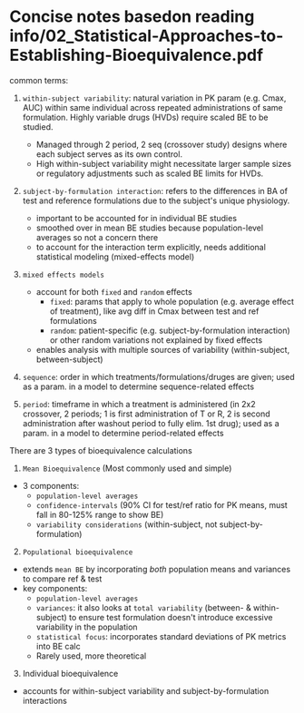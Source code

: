 # Concise notes basedon reading info/02_Statistical-Approaches-to-Establishing-Bioequivalence.pdf

common terms:

1. `within-subject variability`: natural variation in PK param (e.g. Cmax, AUC) within same individual across repeated administrations of same formulation. Highly variable drugs (HVDs) require scaled BE to be studied.
    - Managed through 2 period, 2 seq (crossover study) designs where each subject serves as its own control.
    - High within-subject variability might necessitate larger sample sizes or regulatory adjustments such as scaled BE limits for HVDs.

2. `subject-by-formulation interaction`: refers to the differences in BA of test and reference formulations due to the subject's unique physiology.
    - important to be accounted for in individual BE studies
    - smoothed over in mean BE studies because population-level averages so not a concern there
    - to account for the interaction term explicitly, needs additional statistical modeling (mixed-effects model)

3. `mixed effects models`
    - account for both `fixed` and `random` effects
      - `fixed`: params that apply to whole population (e.g. average effect of treatment), like avg diff in Cmax between test and ref formulations
      - `random`: patient-specific (e.g. subject-by-formulation interaction) or other random variations not explained by fixed effects
    - enables analysis with multiple sources of variability (within-subject, between-subject)

4. `sequence`: order in which treatments/formulations/druges are given; used as a param. in a model to determine sequence-related effects
5. `period`: timeframe in which a treatment is administered (in 2x2 crossover, 2 periods; 1 is first administration of T or R, 2 is second administration after washout period to fully elim. 1st drug); used as a param. in a model to determine period-related effects

There are 3 types of bioequivalence calculations

1. `Mean Bioequivalence` (Most commonly used and simple)

- 3 components:
  - `population-level averages`
  - `confidence-intervals` (90% CI for test/ref ratio for PK means, must fall in 80-125% range to show BE)
  - `variability considerations` (within-subject, not subject-by-formulation)

2. `Populational bioequivalence`

- extends `mean BE` by incorporating *both* population means and variances to compare ref & test
- key components:
  - `population-level averages`
  - `variances`: it also looks at `total variability` (between- & within-subject) to ensure test formulation doesn't introduce excessive variability in the population
  - `statistical focus`: incorporates standard deviations of PK metrics into BE calc
  - Rarely used, more theoretical

3. Individual bioequivalence

- accounts for within-subject variability and subject-by-formulation interactions
